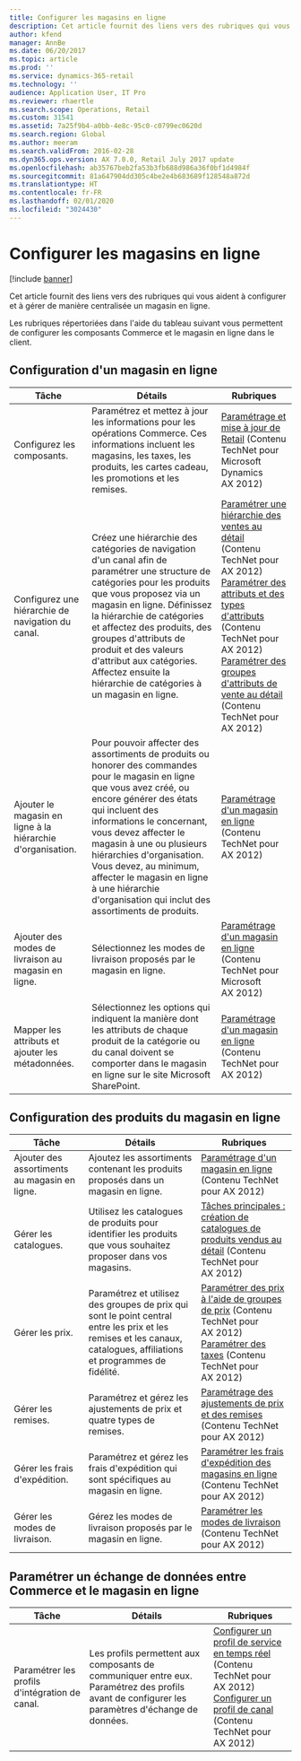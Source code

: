 ```yaml
---
title: Configurer les magasins en ligne
description: Cet article fournit des liens vers des rubriques qui vous aident à configurer et à gérer de manière centralisée un magasin en ligne.
author: kfend
manager: AnnBe
ms.date: 06/20/2017
ms.topic: article
ms.prod: ''
ms.service: dynamics-365-retail
ms.technology: ''
audience: Application User, IT Pro
ms.reviewer: rhaertle
ms.search.scope: Operations, Retail
ms.custom: 31541
ms.assetid: 7a25f9b4-a0bb-4e8c-95c0-c0799ec0620d
ms.search.region: Global
ms.author: meeram
ms.search.validFrom: 2016-02-28
ms.dyn365.ops.version: AX 7.0.0, Retail July 2017 update
ms.openlocfilehash: ab35767beb2fa53b3fb688d986a36f0bf1d4984f
ms.sourcegitcommit: 81a647904dd305c4be2e4b683689f128548a872d
ms.translationtype: HT
ms.contentlocale: fr-FR
ms.lasthandoff: 02/01/2020
ms.locfileid: "3024430"
---
```

# <a name="configure-online-stores"></a>Configurer les magasins en ligne

[!include [banner](../includes/banner.md)]

Cet article fournit des liens vers des rubriques qui vous aident à configurer et à gérer de manière centralisée un magasin en ligne.

Les rubriques répertoriées dans l'aide du tableau suivant vous permettent de configurer les composants Commerce et le magasin en ligne dans le client.

## <a name="configure-an-online-store"></a>Configuration d'un magasin en ligne

| Tâche                                                | Détails                                                                                                                                                                                                                                                                                                                                                   | Rubriques                                                                                                                                                                                                                                                                                                                                                                                                                                   |
|-----------------------------------------------------|-----------------------------------------------------------------------------------------------------------------------------------------------------------------------------------------------------------------------------------------------------------------------------------------------------------------------------------------------------------|------------------------------------------------------------------------------------------------------------------------------------------------------------------------------------------------------------------------------------------------------------------------------------------------------------------------------------------------------------------------------------------------------------------------------------------|
| Configurez les composants.                        | Paramétrez et mettez à jour les informations pour les opérations Commerce. Ces informations incluent les magasins, les taxes, les produits, les cartes cadeau, les promotions et les remises.                                                                                                                                                                                                          | [Paramétrage et mise à jour de Retail](https://technet.microsoft.com/library/hh597201.aspx) (Contenu TechNet pour Microsoft Dynamics AX 2012)                                                                                                                                                                                                                                                                                          |
| Configurez une hiérarchie de navigation du canal.    | Créez une hiérarchie des catégories de navigation d'un canal afin de paramétrer une structure de catégories pour les produits que vous proposez via un magasin en ligne. Définissez la hiérarchie de catégories et affectez des produits, des groupes d'attributs de produit et des valeurs d'attribut aux catégories. Affectez ensuite la hiérarchie de catégories à un magasin en ligne.                            | [Paramétrer une hiérarchie des ventes au détail](https://technet.microsoft.com/library/hh580593.aspx)</br> (Contenu TechNet pour AX 2012)</br> [Paramétrer des attributs et des types d'attributs](https://technet.microsoft.com/library/hh227548.aspx) (Contenu TechNet pour AX 2012)</br> [Paramétrer des groupes d'attributs de vente au détail](https://technet.microsoft.com/library/jj728713.aspx) (Contenu TechNet pour AX 2012) |
| Ajouter le magasin en ligne à la hiérarchie d'organisation. | Pour pouvoir affecter des assortiments de produits ou honorer des commandes pour le magasin en ligne que vous avez créé, ou encore générer des états qui incluent des informations le concernant, vous devez affecter le magasin à une ou plusieurs hiérarchies d'organisation. Vous devez, au minimum, affecter le magasin en ligne à une hiérarchie d'organisation qui inclut des assortiments de produits. | [Paramétrage d'un magasin en ligne](https://technet.microsoft.com/library/jj682095.aspx) (Contenu TechNet pour AX 2012)                                                                                                                                                                                                                                                                                                     |
| Ajouter des modes de livraison au magasin en ligne.          | Sélectionnez les modes de livraison proposés par le magasin en ligne.                                                                                                                                                                                                                                                                                                 | [Paramétrage d'un magasin en ligne](https://technet.microsoft.com/library/jj682095.aspx) (Contenu TechNet pour Microsoft AX 2012)                                                                                                                                                                                                                                                                                                     |
| Mapper les attributs et ajouter les métadonnées.                   | Sélectionnez les options qui indiquent la manière dont les attributs de chaque produit de la catégorie ou du canal doivent se comporter dans le magasin en ligne sur le site Microsoft SharePoint.                                                                                                                                                                                              | [Paramétrage d'un magasin en ligne](https://technet.microsoft.com/library/jj682095.aspx) (Contenu TechNet pour AX 2012)                                                                                                                                                                                                                                                                                                     |

## <a name="configure-online-store-products"></a>Configuration des produits du magasin en ligne

| Tâche                                 | Détails                                                                                                                                           | Rubriques                                                                                                                                                                                                                                                                            |
|--------------------------------------|---------------------------------------------------------------------------------------------------------------------------------------------------|-----------------------------------------------------------------------------------------------------------------------------------------------------------------------------------------------------------------------------------------------------------------------------------|
| Ajouter des assortiments au magasin en ligne. | Ajoutez les assortiments contenant les produits proposés dans un magasin en ligne.                                                                  | [Paramétrage d'un magasin en ligne](https://technet.microsoft.com/library/jj682095.aspx) (Contenu TechNet pour AX 2012)                                                                                                                                              |
| Gérer les catalogues.                     | Utilisez les catalogues de produits pour identifier les produits que vous souhaitez proposer dans vos magasins.                                                              | [Tâches principales : création de catalogues de produits vendus au détail](https://technet.microsoft.com/library/jj728712.aspx) (Contenu TechNet pour AX 2012)                                                                                                                           |
| Gérer les prix.                       | Paramétrez et utilisez des groupes de prix qui sont le point central entre les prix et les remises et les canaux, catalogues, affiliations et programmes de fidélité. | [Paramétrer des prix à l'aide de groupes de prix](https://technet.microsoft.com/library/hh597169.aspx) (Contenu TechNet pour AX 2012)</br> [Paramétrer des taxes](https://technet.microsoft.com/library/hh580571.aspx) (Contenu TechNet pour AX 2012) |
| Gérer les remises.                    | Paramétrez et gérez les ajustements de prix et quatre types de remises.                                                                                  | [Paramétrage des ajustements de prix et des remises](https://technet.microsoft.com/library/hh597114.aspx) (Contenu TechNet pour AX 2012)                                                                                                                          |
| Gérer les frais d'expédition.             | Paramétrez et gérez les frais d'expédition qui sont spécifiques au magasin en ligne.                                                                     | [Paramétrer les frais d'expédition des magasins en ligne](https://technet.microsoft.com/library/jj728714.aspx) (Contenu TechNet pour AX 2012)                                                                                                                           |
| Gérer les modes de livraison.            | Gérez les modes de livraison proposés par le magasin en ligne.                                                                                        | [Paramétrer les modes de livraison](https://technet.microsoft.com/library/jj728719.aspx) (Contenu TechNet pour AX 2012)                                                                                                                                            |

## <a name="set-up-data-exchange-between-commerce-and-the-online-store"></a>Paramétrer un échange de données entre Commerce et le magasin en ligne

| Tâche                                 | Détails                                                                                                                               | Rubriques                                                                                                                                                                                                                                                                                  |
|--------------------------------------|---------------------------------------------------------------------------------------------------------------------------------------|-----------------------------------------------------------------------------------------------------------------------------------------------------------------------------------------------------------------------------------------------------------------------------------------|
| Paramétrer les profils d'intégration de canal. | Les profils permettent aux composants de communiquer entre eux. Paramétrez des profils avant de configurer les paramètres d'échange de données. | [Configurer un profil de service en temps réel](https://technet.microsoft.com/library/hh580631.aspx) (Contenu TechNet pour AX 2012)</br> [Configurer un profil de canal](https://technet.microsoft.com/library/jj677402.aspx) (Contenu TechNet pour AX 2012) |





